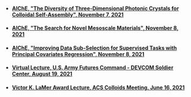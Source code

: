 * #### <a href="{{ site.baseurl }}/assets/slides/2021-11-07-AIChE_35i.pdf" target="_blank">AIChE, "The Diversity of Three-Dimensional Photonic Crystals for Colloidal Self-Assembly", November 7, 2021</a>
* #### <a href="{{ site.baseurl }}/assets/slides/2021-11-07-AIChE_127b.pdf" target="_blank">AIChE, "The Search for Novel Mesoscale Materials", November 8, 2021</a>
* #### <a href="{{ site.baseurl }}/assets/slides/2021-11-07-AIChE_203e.pdf" target="_blank">AIChE, "Improving Data Sub-Selection for Supervised Tasks with Principal Covariates Regression", November 8, 2021</a>
* #### <a href="{{ site.baseurl }}/assets/slides/2021-08-19-USArmy.pdf" target="_blank">Virtual Lecture, U.S. Army Futures Command - DEVCOM Soldier Center, August 19, 2021</a>
* #### <a href="{{ site.baseurl }}/assets/slides/2021-06-16_ACS_Colloids.pdf" target="_blank">Victor K. LaMer Award Lecture, ACS Colloids Meeting, June 16, 2021</a>
